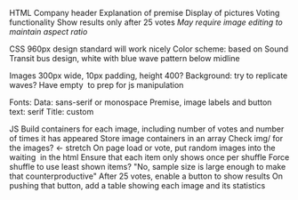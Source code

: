 HTML
  Company header
  Explanation of premise
  Display of pictures
  Voting functionality
  Show results only after 25 votes
  *May require image editing to maintain aspect ratio*

CSS
  960px design standard will work nicely
  Color scheme:
    based on Sound Transit bus design, white with blue wave pattern below midline
    
  Images 300px wide, 10px padding, height 400?
  Background: try to replicate waves?
  Have empty <img> to prep for js manipulation

  Fonts:
    Data: sans-serif or monospace
    Premise, image labels and button text: serif
    Title: custom

JS
  Build containers for each image, including number of votes and number of times it has appeared
  Store image containers in an array
  Check img/ for the images? <- stretch
  On page load or vote, put random images into the waiting <img> in the html
  Ensure that each item only shows once per shuffle
  Force shuffle to use least shown items? "No, sample size is large enough to make that counterproductive"
  After 25 votes, enable a button to show results
  On pushing that button, add a table showing each image and its statistics